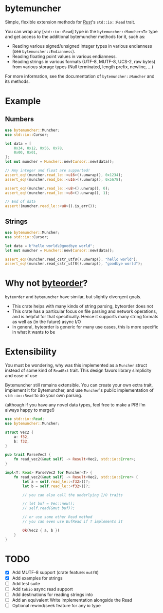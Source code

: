 # bytemuncher
Simple, flexible extension methods for [Rust](https://rust-lang.org)'s `std::io::Read` trait.

You can wrap any [`std::io::Read`] type in the `bytemuncher::Muncher<T>` type and get access to the additional
bytemuncher methods for it, such as:
- Reading various signed/unsigned integer types in various endianness (see `bytemuncher::Endianness`).
- Reading floating point values in various endianness.
- Reading strings in various formats (UTF-8, MUTF-8, UCS-2, raw bytes)
  from various storage types (Null terminated, length prefix, newline, ...)

For more information, see the documentation of `bytemuncher::Muncher` and its methods.

# Example
## Numbers
```rust
use bytemuncher::Muncher;
use std::io::Cursor;

let data = [
    0x34, 0x12, 0x56, 0x78,
    0x00, 0x01,
];
let mut muncher = Muncher::new(Cursor::new(data));

// Any integer and float are supported!
assert_eq!(muncher.read_le::<u16>().unwrap(), 0x1234);
assert_eq!(muncher.read_be::<u16>().unwrap(), 0x5678);

assert_eq!(muncher.read_le::<u8>().unwrap(), 0);
assert_eq!(muncher.read_le::<u8>().unwrap(), 1);

// End of data
assert!(muncher.read_le::<u8>().is_err());
```

## Strings
```rust
use bytemuncher::Muncher;
use std::io::Cursor;

let data = b"hello world\0goodbye world";
let mut muncher = Muncher::new(Cursor::new(data));

assert_eq!(muncher.read_cstr_utf8().unwrap(), "hello world");
assert_eq!(muncher.read_cstr_utf8().unwrap(), "goodbye world");
```

# Why not [byteorder](https://crates.io/crate/byteorder)?
`byteorder` and `bytemuncher` have similar, but slightly divergent goals.

- This crate helps with many kinds of string parsing, byteorder does not
- This crate has a particular focus on file parsing and network operations, and is helpful for that specifically. Hence it supports many string formats as well as (in the future) async I/O
- In general, byteorder is generic for many use cases, this is more specific in what it wants to be

# Extensibility
You must be wondering, why was this implemented as a `Muncher` struct
instead of some kind of `ReadExt` trait. This design favors library
simplicity and ease of use

Bytemuncher still remains extensible. You can create your own extra
trait, implement it for Bytemuncher, and use `Muncher`'s public
implementation of `std::io::Read` to do your own parsing.

(although if you have any novel data types, feel free to make a PR!
I'm always happy to merge!)

```rust
use std::io::Read;
use bytemuncher::Muncher;

struct Vec2 {
    a: f32,
    b: f32,
}

pub trait ParseVec2 {
    fn read_vec2(&mut self) -> Result<Vec2, std::io::Error>;
}

impl<T: Read> ParseVec2 for Muncher<T> {
    fn read_vec2(&mut self) -> Result<Vec2, std::io::Error> {
        let a = self.read_le::<f32>()?;
        let b = self.read_le::<f32>()?;

        // you can also call the underlying I/O traits

        // let buf = Vec::new();
        // self.read(&mut buf)?;

        // or use some other Read method
        // you can even use BufRead if T implements it

        Ok(Vec2 { a, b })
    }
}
```

# TODO
- [x] Add MUTF-8 support (crate feature: `mutf8`)
- [x] Add examples for strings
- [ ] Add test suite
- [ ] Add `tokio` async read support
- [ ] Add destinations for reading strings into
- [ ] Add an equivalent Write implementation alongside the Read
- [ ] Optional rewind/seek feature for any io type
